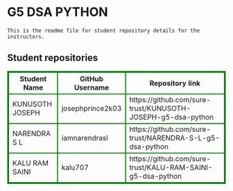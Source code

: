 # G5 DSA PYTHON
    This is the readme file for student repository details for the instructors.
## Student repositories 
<table style="border : 2px solid green; width:100%;">
<tr >
<th style="border : 2px solid green;">Student Name</th>
<th style="border : 2px solid green;">GitHub Username</th>
<th style="border : 2px solid green;">Repository link</th>
</tr>
<tr style="border : 2px solid green;">
<td style="border : 2px solid green;">KUNUSOTH JOSEPH</td> 

<td style="border : 2px solid green;">josephprince2k03</td> 

<td style="border : 2px solid green;">https://github.com/sure-trust/KUNUSOTH-JOSEPH-g5-dsa-python</td> 
</tr>

<tr style="border : 2px solid green;">
<td style="border : 2px solid green;">NARENDRA S L</td> 

<td style="border : 2px solid green;">iamnarendrasl</td> 

<td style="border : 2px solid green;">https://github.com/sure-trust/NARENDRA-S-L-g5-dsa-python</td> 
</tr>

<tr style="border : 2px solid green;">
<td style="border : 2px solid green;">KALU RAM SAINI</td> 

<td style="border : 2px solid green;">kalu707</td> 

<td style="border : 2px solid green;">https://github.com/sure-trust/KALU-RAM-SAINI-g5-dsa-python</td> 
</tr>
